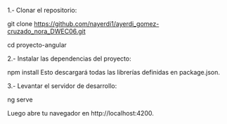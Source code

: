 1.- Clonar el repositorio:

git clone https://github.com/nayerdi1/ayerdi_gomez-cruzado_nora_DWEC06.git

cd proyecto-angular

2.- Instalar las dependencias del proyecto:

npm install
Esto descargará todas las librerías definidas en package.json.

3.- Levantar el servidor de desarrollo:

ng serve

Luego abre tu navegador en http://localhost:4200.
